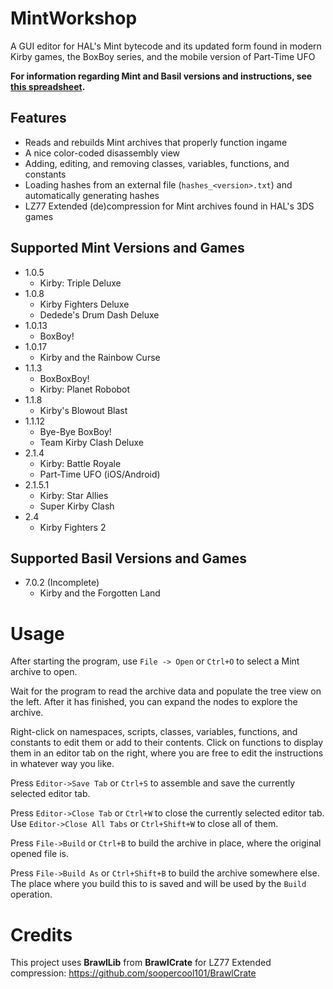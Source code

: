 # MintWorkshop
A GUI editor for HAL's Mint bytecode and its updated form found in modern Kirby games, the BoxBoy series, and the mobile version of Part-Time UFO

**For information regarding Mint and Basil versions and instructions, see [this spreadsheet](https://docs.google.com/spreadsheets/d/1A_08ytw1oIBhqBzpkxDIU86RwmYAjG4DopogqCQllMo).**

## Features
* Reads and rebuilds Mint archives that properly function ingame
* A nice color-coded disassembly view
* Adding, editing, and removing classes, variables, functions, and constants
* Loading hashes from an external file (`hashes_<version>.txt`) and automatically generating hashes
* LZ77 Extended (de)compression for Mint archives found in HAL's 3DS games

## Supported Mint Versions and Games
* 1.0.5
  * Kirby: Triple Deluxe
* 1.0.8
  * Kirby Fighters Deluxe
  * Dedede's Drum Dash Deluxe 
* 1.0.13
  * BoxBoy!
* 1.0.17
  * Kirby and the Rainbow Curse
* 1.1.3
  * BoxBoxBoy!
  * Kirby: Planet Robobot
* 1.1.8
  * Kirby's Blowout Blast
* 1.1.12
  * Bye-Bye BoxBoy!
  * Team Kirby Clash Deluxe
* 2.1.4
  * Kirby: Battle Royale
  * Part-Time UFO (iOS/Android)
* 2.1.5.1
  * Kirby: Star Allies
  * Super Kirby Clash
* 2.4
  * Kirby Fighters 2

## Supported Basil Versions and Games
* 7.0.2 (Incomplete)
  * Kirby and the Forgotten Land

# Usage
After starting the program, use `File -> Open` or `Ctrl+O` to select a Mint archive to open.

Wait for the program to read the archive data and populate the tree view on the left. After it has finished, you can expand the nodes to explore the archive.

Right-click on namespaces, scripts, classes, variables, functions, and constants to edit them or add to their contents.
Click on functions to display them in an editor tab on the right, where you are free to edit the instructions in whatever way you like.

Press `Editor->Save Tab` or `Ctrl+S` to assemble and save the currently selected editor tab.

Press `Editor->Close Tab` or `Ctrl+W` to close the currently selected editor tab. Use `Editor->Close All Tabs` or `Ctrl+Shift+W` to close all of them.

Press `File->Build` or `Ctrl+B` to build the archive in place, where the original opened file is.

Press `File->Build As` or `Ctrl+Shift+B` to build the archive somewhere else. The place where you build this to is saved and will be used by the `Build` operation.

# Credits

This project uses **BrawlLib** from **BrawlCrate** for LZ77 Extended compression: https://github.com/soopercool101/BrawlCrate
